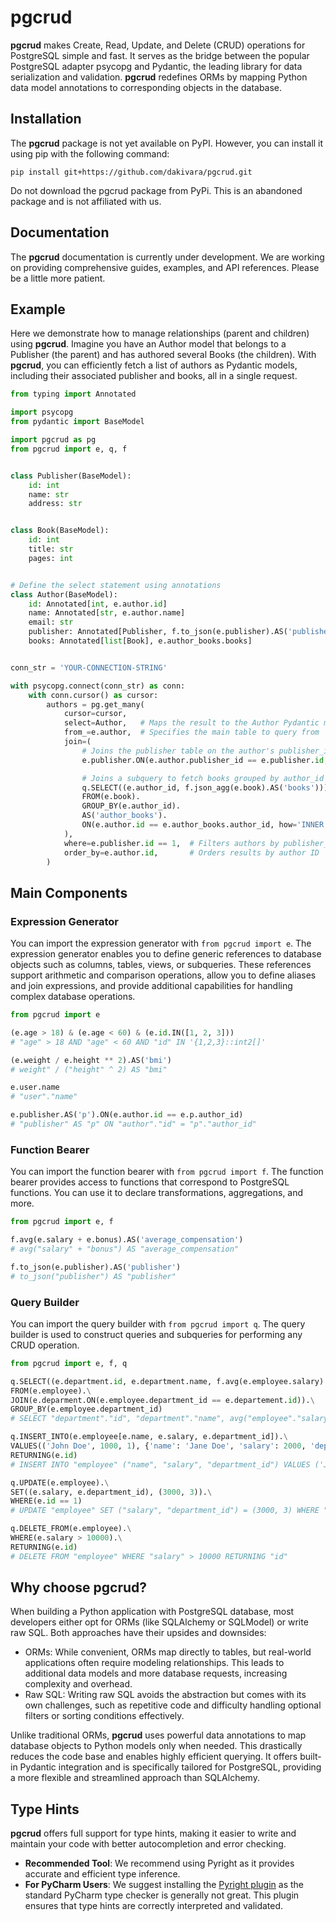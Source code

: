 # pgcrud

**pgcrud** makes Create, Read, Update, and Delete (CRUD) operations for PostgreSQL simple and fast. It serves as 
the bridge between the popular PostgreSQL adapter psycopg and Pydantic, the leading library for data serialization and validation. 
**pgcrud** redefines ORMs by mapping Python data model annotations to corresponding objects in the database.

## Installation

The **pgcrud** package is not yet available on PyPI. However, you can install it using pip with the following command:

```
pip install git+https://github.com/dakivara/pgcrud.git
```

Do not download the pgcrud package from PyPi. This is an abandoned package and is not affiliated with us.

## Documentation

The **pgcrud** documentation is currently under development. We are working on providing comprehensive guides, examples, and 
API references. Please be a little more patient.

## Example

Here we demonstrate how to manage relationships (parent and children) using **pgcrud**. Imagine you have an Author 
model that belongs to a Publisher (the parent) and has authored several Books (the children). With **pgcrud**, you can 
efficiently fetch a list of authors as Pydantic models, including their associated publisher and books, all in a single request.

```python
from typing import Annotated

import psycopg
from pydantic import BaseModel

import pgcrud as pg
from pgcrud import e, q, f


class Publisher(BaseModel):
    id: int
    name: str
    address: str


class Book(BaseModel):
    id: int
    title: str
    pages: int


# Define the select statement using annotations
class Author(BaseModel):
    id: Annotated[int, e.author.id]                                          # Selects the 'id' column from the 'author' table
    name: Annotated[str, e.author.name]                                      # Selects the 'name' column from the 'author' table
    email: str                                                               # No annotation needed; the field is uniquely identified by its name (annotation still recommended)
    publisher: Annotated[Publisher, f.to_json(e.publisher).AS('publisher')]  # Defines the 'to_json' transformation on the joined 'publisher' table 
    books: Annotated[list[Book], e.author_books.books]                       # Selects 'books' from a 'author_books' subquery


conn_str = 'YOUR-CONNECTION-STRING'

with psycopg.connect(conn_str) as conn:
    with conn.cursor() as cursor:
        authors = pg.get_many(
            cursor=cursor,
            select=Author,   # Maps the result to the Author Pydantic model
            from_=e.author,  # Specifies the main table to query from
            join=(
                # Joins the publisher table on the author's publisher_id
                e.publisher.ON(e.author.publisher_id == e.publisher.id, how='INNER'),

                # Joins a subquery to fetch books grouped by author_id
                q.SELECT((e.author_id, f.json_agg(e.book).AS('books'))).   # Selects author_id and JSON aggregated books
                FROM(e.book).                                              # Specifies the book table for the subquery
                GROUP_BY(e.author_id).                                     # Groups books by author_id
                AS('author_books').                                        # Defines the 'author_books' alias
                ON(e.author.id == e.author_books.author_id, how='INNER'),  # Joins subquery on author_id
            ),
            where=e.publisher.id == 1,  # Filters authors by publisher_id = 1
            order_by=e.author.id,       # Orders results by author ID
        )
```

## Main Components

### Expression Generator

You can import the expression generator with `from pgcrud import e`. The expression generator enables you to define generic references to database objects 
such as columns, tables, views, or subqueries. These references support arithmetic and comparison operations, allow you to define aliases and join 
expressions, and provide additional capabilities for handling complex database operations.

```python
from pgcrud import e

(e.age > 18) & (e.age < 60) & (e.id.IN([1, 2, 3]))
# "age" > 18 AND "age" < 60 AND "id" IN '{1,2,3}::int2[]'

(e.weight / e.height ** 2).AS('bmi')
# weight" / ("height" ^ 2) AS "bmi"

e.user.name
# "user"."name"

e.publisher.AS('p').ON(e.author.id == e.p.author_id)
# "publisher" AS "p" ON "author"."id" = "p"."author_id"
```


### Function Bearer

You can import the function bearer with `from pgcrud import f`. The function bearer provides access to functions that 
correspond to PostgreSQL functions. You can use it to declare transformations, aggregations, and more.

```python
from pgcrud import e, f

f.avg(e.salary + e.bonus).AS('average_compensation')
# avg("salary" + "bonus") AS "average_compensation"

f.to_json(e.publisher).AS('publisher')
# to_json("publisher") AS "publisher"
```

### Query Builder

You can import the query builder with `from pgcrud import q`. The query builder is used to construct queries and subqueries for performing any CRUD operation.

```python
from pgcrud import e, f, q

q.SELECT((e.department.id, e.department.name, f.avg(e.employee.salary).AS('avg_salary'))).\
FROM(e.employee).\
JOIN(e.deparment.ON(e.employee.department_id == e.departement.id)).\
GROUP_BY(e.employee.department_id)
# SELECT "department"."id", "department"."name", avg("employee"."salary") AS "avg_salary" FROM "employee" JOIN "deparment" ON "employee"."department_id" = "departement"."id" GROUP BY "employee"."department_id"

q.INSERT_INTO(e.employee[e.name, e.salary, e.department_id]).\
VALUES(('John Doe', 1000, 1), {'name': 'Jane Doe', 'salary': 2000, 'department_id': 2}).\
RETURNING(e.id)
# INSERT INTO "employee" ("name", "salary", "department_id") VALUES ('John Doe', 1000, 1), ('Jane Doe', 2000, 2) RETURNING "id"

q.UPDATE(e.employee).\
SET((e.salary, e.department_id), (3000, 3)).\
WHERE(e.id == 1)
# UPDATE "employee" SET ("salary", "department_id") = (3000, 3) WHERE "id" = 1

q.DELETE_FROM(e.employee).\
WHERE(e.salary > 10000).\
RETURNING(e.id)
# DELETE FROM "employee" WHERE "salary" > 10000 RETURNING "id"
```

## Why choose pgcrud?

When building a Python application with PostgreSQL database, most developers either opt for ORMs (like SQLAlchemy or SQLModel) or write 
raw SQL. Both approaches have their upsides and downsides:

- ORMs: While convenient, ORMs map directly to tables, but real-world applications often require modeling relationships. This leads to additional data models and more database requests, increasing complexity and overhead.
- Raw SQL: Writing raw SQL avoids the abstraction but comes with its own challenges, such as repetitive code and difficulty handling optional filters or sorting conditions effectively.

Unlike traditional ORMs, **pgcrud** uses powerful data annotations to map database objects to Python models only when needed. This drastically 
reduces the code base and enables highly efficient querying. It offers built-in Pydantic integration and is specifically tailored for 
PostgreSQL, providing a more flexible and streamlined approach than SQLAlchemy.

## Type Hints
**pgcrud** offers full support for type hints, making it easier to write and maintain your code with better autocompletion and error checking.

- **Recommended Tool**: We recommend using Pyright as it provides accurate and efficient type inference.
- **For PyCharm Users**: We suggest installing the [Pyright plugin](https://github.com/InSyncWithFoo/pyright-for-pycharm) as the standard PyCharm type checker is generally not great. This plugin ensures that type hints are correctly interpreted and validated.
